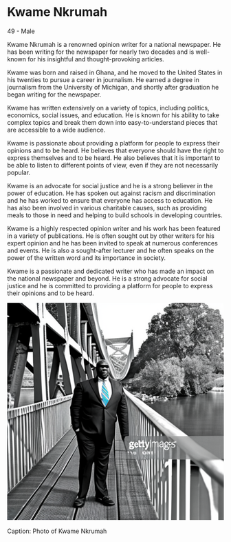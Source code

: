 
# Kwame Nkrumah
49 - Male


Kwame Nkrumah is a renowned opinion writer for a national newspaper. He has been writing for the newspaper for nearly two decades and is well-known for his insightful and thought-provoking articles.

Kwame was born and raised in Ghana, and he moved to the United States in his twenties to pursue a career in journalism. He earned a degree in journalism from the University of Michigan, and shortly after graduation he began writing for the newspaper.

Kwame has written extensively on a variety of topics, including politics, economics, social issues, and education. He is known for his ability to take complex topics and break them down into easy-to-understand pieces that are accessible to a wide audience. 

Kwame is passionate about providing a platform for people to express their opinions and to be heard. He believes that everyone should have the right to express themselves and to be heard. He also believes that it is important to be able to listen to different points of view, even if they are not necessarily popular.

Kwame is an advocate for social justice and he is a strong believer in the power of education. He has spoken out against racism and discrimination and he has worked to ensure that everyone has access to education. He has also been involved in various charitable causes, such as providing meals to those in need and helping to build schools in developing countries.

Kwame is a highly respected opinion writer and his work has been featured in a variety of publications. He is often sought out by other writers for his expert opinion and he has been invited to speak at numerous conferences and events. He is also a sought-after lecturer and he often speaks on the power of the written word and its importance in society. 

Kwame is a passionate and dedicated writer who has made an impact on the national newspaper and beyond. He is a strong advocate for social justice and he is committed to providing a platform for people to express their opinions and to be heard.


![Kwame Nkrumah, a 49-year-old male opinion writer for a national newspaper. He wears a dark suit and a patterned tie, his black hair is cut short and his glasses rest on the bridge of his nose. He stands confidently with his arms crossed, looking into the camera with a serious expression. He has a proud, determined look in his eyes, and his presence is commanding.](../images/15.png)

Caption: Photo of Kwame Nkrumah

